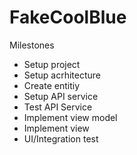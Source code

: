 # FakeCoolBlue

Milestones
* Setup project
* Setup acrhitecture
* Create entitiy
* Setup API service
* Test API Service 
* Implement view model
* Implement view
* UI/Integration test
